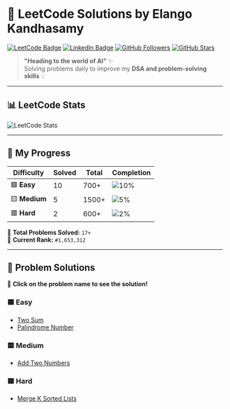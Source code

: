# 🚀 LeetCode Solutions by Elango Kandhasamy

[![LeetCode Badge](https://img.shields.io/badge/-LeetCode-FFA116?style=flat&logo=LeetCode&logoColor=black)](https://leetcode.com/elan026/)
[![LinkedIn Badge](https://img.shields.io/badge/-LinkedIn-blue?style=flat&logo=LinkedIn&logoColor=white)](https://www.linkedin.com/in/elango-kandhasamy-7a8a40347/)
[![GitHub Followers](https://img.shields.io/github/followers/elan026?style=social)](https://github.com/elan026)
[![GitHub Stars](https://img.shields.io/github/stars/elan026?style=social)](https://github.com/elan026)

> **"Heading to the world of AI"** ✨  
> Solving problems daily to improve my **DSA and problem-solving skills** 💡

---

## 📊 **LeetCode Stats**
![LeetCode Stats](https://leetcard.jacoblin.cool/elan026?theme=light&font=Karma&ext=contest)

---

## 🚀 **My Progress**
| Difficulty | Solved | Total | Completion |
|------------|--------|-------|------------|
| 🟩 **Easy** | 10 | 700+ | ![10%](https://progress-bar.dev/10/?title=progress) |
| 🟨 **Medium** | 5 | 1500+ | ![5%](https://progress-bar.dev/5/?title=progress) |
| 🟥 **Hard** | 2 | 600+ | ![2%](https://progress-bar.dev/2/?title=progress) |

📌 **Total Problems Solved:** `17+`  
📌 **Current Rank:** `#1,653,312`  

---

## 📂 **Problem Solutions**
📝 **Click on the problem name to see the solution!**

### **🟩 Easy**
- [Two Sum](./Easy/two_sum.py)
- [Palindrome Number](./Easy/palindrome_number.cpp)

### **🟨 Medium**
- [Add Two Numbers](./Medium/add_two_numbers.py)

### **🟥 Hard**
- [Merge K Sorted Lists](./Hard/merge_k_sorted_lists.java)
